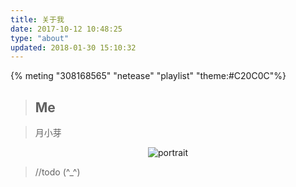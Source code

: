 ```yaml
---
title: 关于我
date: 2017-10-12 10:48:25
type: "about"
updated: 2018-01-30 15:10:32
---
```


{% meting "308168565" "netease" "playlist" "theme:#C20C0C"%}


> ## Me

> 月小芽

<div class="site-author-avatar" style="text-align:center;">
<img src="https://yuexiaoya.info/photo.jpg" alt="portrait" title="ID : 月小芽，落梅听风雪">
</div>

> //todo (^_^)
